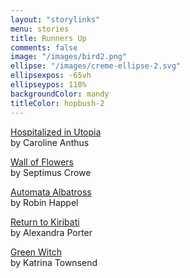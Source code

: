```yaml
---
layout: "storylinks"
menu: stories
title: Runners Up
comments: false
image: "/images/bird2.png"
ellipse: "/images/creme-ellipse-2.svg"
ellipsexpos: -65vh 
ellipseypos: 110%
backgroundColor: mandy
titleColor: hopbush-2
---
```

<p><a class=storylink href="/stories/hospitalized-utopia">Hospitalized in Utopia</a><br>
by Caroline Anthus</p>

<p><a class=storylink href="/stories/wall-flowers">Wall of Flowers</a><br>
by Septimus Crowe </p>

<p><a class=storylink href="/stories/automata-albatross">Automata Albatross</a><br>
by Robin Happel</p>

<p><a class=storylink href="/stories/return-kiribati">Return to Kiribati</a><br>
by Alexandra Porter </p>

<p><a class=storylink href="/stories/green-witch">Green Witch</a><br>
by Katrina Townsend</p>

